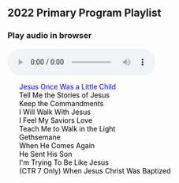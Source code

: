 ## 2022 Primary Program Playlist

### Play audio in browser

<style>
    #playlist{
        list-style: none;
    }
    #playlist li a{
        color:black;
        text-decoration: none;
    }
    #playlist .current-song a{
        color:blue;
    }
</style>

<audio src="" controls id="audioPlayer">
    Sorry, your browser doesn't support HTML 5!
</audio>


<ul id="playlist">

<li class="current-song"><a href="https://github.com/drhyrum/2023-primary-program/raw/main/list/1-JesusOnceWasALittleChild.mp3">Jesus Once Was a Little Child</a></li>

<li><a href="https://github.com/drhyrum/2023-primary-program/raw/main/list/2-TellMeTheStoriesOfJesus.mp3">Tell Me the Stories of Jesus</a></li>
    
<li><a href="https://github.com/drhyrum/2023-primary-program/raw/main/list/3-KeepTheCommandments.mp3
">Keep the Commandments</a></li>

<li><a href="https://github.com/drhyrum/2023-primary-program/raw/main/list/4-IWillWalkWithJesus.mp3">I Will Walk With Jesus</a></li>

<li><a href="https://github.com/drhyrum/2023-primary-program/raw/main/list/5-IFeelMySaviorsLove.mp3">I Feel My Saviors Love</a></li>

<li><a href="https://github.com/drhyrum/2023-primary-program/raw/main/list/6-TeachMeToWalkInTheLight.mp3
">Teach Me to Walk in the Light</a></li>

<li><a href="https://github.com/drhyrum/2023-primary-program/raw/main/list/7-Gethsemane.mp3">Gethsemane</a></li>

<li><a href="https://github.com/drhyrum/2023-primary-program/raw/main/list/8-WhenHeComesAgain.mp3">When He Comes Again</a></li>

<li><a href="https://github.com/drhyrum/2023-primary-program/raw/main/list/9-HeSentHisSon.mp3">He Sent His Son</a></li>

<li><a href="https://github.com/drhyrum/2023-primary-program/raw/main/list/10-ImTryingToBeLikeJesus.mp3">I'm Trying To Be Like Jesus</a></li>  

<li><a href="https://github.com/drhyrum/2023-primary-program/raw/main/list/WhenJesusChristWasBaptized-CTR7-ONLY.mp3">(CTR 7 Only) When Jesus Christ Was Baptized</a></li>  
</ul>
    
<script src="https://code.jquery.com/jquery-2.2.0.js"></script>
<script>
    // loads the audio player
    audioPlayer();

       function audioPlayer(){
            var currentSong = 0;
            $("#audioPlayer")[0].src = $("#playlist li a")[0];
            $("#audioPlayer")[0].play();
            $("#playlist li a").click(function(e){
               e.preventDefault(); 
               $("#audioPlayer")[0].src = this;
               $("#audioPlayer")[0].play();
               $("#playlist li").removeClass("current-song");
                currentSong = $(this).parent().index();
                $(this).parent().addClass("current-song");
            });
            
            $("#audioPlayer")[0].addEventListener("ended", function(){
               currentSong++;
                if(currentSong == $("#playlist li a").length)
                    currentSong = 0;
                $("#playlist li").removeClass("current-song");
                $("#playlist li:eq("+currentSong+")").addClass("current-song");
                $("#audioPlayer")[0].src = $("#playlist li a")[currentSong].href;
                $("#audioPlayer")[0].play();
            });
        }    
</script>


<!-- ### Download a playlist

<a href="2022-primary-program-playlist.m3u" target="_blank" download type="audio/x-mpegurl">Download the playlist.</a> -->

<!-- ### QR Code to website

<img src="https://github.com/drhyrum/2022-primary-program/raw/gh-pages/primary_program_qr_code.png"> -->


